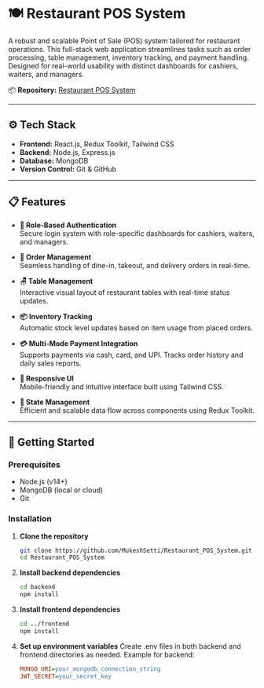 # 🍽️ Restaurant POS System

A robust and scalable Point of Sale (POS) system tailored for restaurant operations. This full-stack web application streamlines tasks such as order processing, table management, inventory tracking, and payment handling. Designed for real-world usability with distinct dashboards for cashiers, waiters, and managers.

📦 **Repository:** [Restaurant POS System](https://github.com/MukeshSetti/Restaurant_POS_System)

---

## ⚙️ Tech Stack

- **Frontend:** React.js, Redux Toolkit, Tailwind CSS  
- **Backend:** Node.js, Express.js  
- **Database:** MongoDB  
- **Version Control:** Git & GitHub

---

## 📋 Features

- **🔐 Role-Based Authentication**  
  Secure login system with role-specific dashboards for cashiers, waiters, and managers.

- **🧾 Order Management**  
  Seamless handling of dine-in, takeout, and delivery orders in real-time.

- **🪑 Table Management**  
  Interactive visual layout of restaurant tables with real-time status updates.

- **📦 Inventory Tracking**  
  Automatic stock level updates based on item usage from placed orders.

- **💳 Multi-Mode Payment Integration**  
  Supports payments via cash, card, and UPI. Tracks order history and daily sales reports.

- **📱 Responsive UI**  
  Mobile-friendly and intuitive interface built using Tailwind CSS.

- **🔄 State Management**  
  Efficient and scalable data flow across components using Redux Toolkit.

---

## 🚀 Getting Started

### Prerequisites

- Node.js (v14+)
- MongoDB (local or cloud)
- Git

### Installation

1. **Clone the repository**
   ```bash
   git clone https://github.com/MukeshSetti/Restaurant_POS_System.git
   cd Restaurant_POS_System

2. **Install backend dependencies**
   ```bash
   cd backend
   npm install

3. **Install frontend dependencies**
   ```bash
   cd ../frontend
   npm install

4. **Set up environment variables**
   Create .env files in both backend and frontend directories as needed. Example for backend:

   ```ini
   MONGO_URI=your_mongodb_connection_string
   JWT_SECRET=your_secret_key
